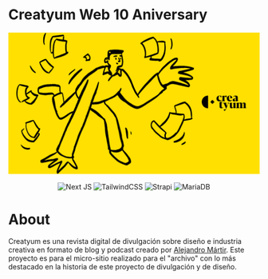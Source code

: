 # Creatyum Web 10 Aniversary

<div align="center"><img src="./public/cover.jpg"><p></p></div>

<div align="center">

![Next JS](https://img.shields.io/badge/Next-black?style=for-the-badge&logo=next.js&logoColor=white)
![TailwindCSS](https://img.shields.io/badge/tailwindcss-%2338B2AC.svg?style=for-the-badge&logo=tailwind-css&logoColor=white)
![Strapi](https://img.shields.io/badge/strapi-%232E7EEA.svg?style=for-the-badge&logo=strapi&logoColor=white)
![MariaDB](https://img.shields.io/badge/MariaDB-003545?style=for-the-badge&logo=mariadb&logoColor=white)

</div>

# About

Creatyum es una revista digital de divulgación sobre diseño e industria creativa en formato de blog y podcast creado por [Alejandro Mártir](https://alemartir.com). Este proyecto es para el micro-sitio realizado para el "archivo" con lo más destacado en la historia de este proyecto de divulgación y de diseño.
